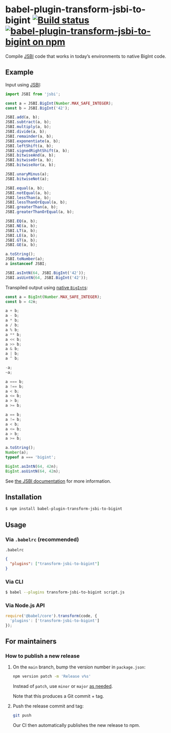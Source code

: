 # babel-plugin-transform-jsbi-to-bigint [![Build status](https://travis-ci.com/GoogleChromeLabs/babel-plugin-transform-jsbi-to-bigint.svg?branch=main)](https://travis-ci.com/GoogleChromeLabs/babel-plugin-transform-jsbi-to-bigint) [![babel-plugin-transform-jsbi-to-bigint on npm](https://img.shields.io/npm/v/babel-plugin-transform-jsbi-to-bigint)](https://www.npmjs.com/package/babel-plugin-transform-jsbi-to-bigint)

Compile [JSBI](https://github.com/GoogleChromeLabs/jsbi) code that works in today’s environments to native BigInt code.

## Example

Input using [JSBI](https://github.com/GoogleChromeLabs/jsbi):

```js
import JSBI from 'jsbi';

const a = JSBI.BigInt(Number.MAX_SAFE_INTEGER);
const b = JSBI.BigInt('42');

JSBI.add(a, b);
JSBI.subtract(a, b);
JSBI.multiply(a, b);
JSBI.divide(a, b);
JSBI.remainder(a, b);
JSBI.exponentiate(a, b);
JSBI.leftShift(a, b);
JSBI.signedRightShift(a, b);
JSBI.bitwiseAnd(a, b);
JSBI.bitwiseOr(a, b);
JSBI.bitwiseXor(a, b);

JSBI.unaryMinus(a);
JSBI.bitwiseNot(a);

JSBI.equal(a, b);
JSBI.notEqual(a, b);
JSBI.lessThan(a, b);
JSBI.lessThanOrEqual(a, b);
JSBI.greaterThan(a, b);
JSBI.greaterThanOrEqual(a, b);

JSBI.EQ(a, b);
JSBI.NE(a, b);
JSBI.LT(a, b);
JSBI.LE(a, b);
JSBI.GT(a, b);
JSBI.GE(a, b);

a.toString();
JSBI.toNumber(a);
a instanceof JSBI;

JSBI.asIntN(64, JSBI.BigInt('42'));
JSBI.asUintN(64, JSBI.BigInt('42'));
```

Transpiled output using [native `BigInt`s](https://developers.google.com/web/updates/2018/05/bigint):

```js
const a = BigInt(Number.MAX_SAFE_INTEGER);
const b = 42n;

a + b;
a - b;
a * b;
a / b;
a % b;
a ** b;
a << b;
a >> b;
a & b;
a | b;
a ^ b;

-a;
~a;

a === b;
a !== b;
a < b;
a <= b;
a > b;
a >= b;

a == b;
a != b;
a < b;
a <= b;
a > b;
a >= b;

a.toString();
Number(a);
typeof a === 'bigint';

BigInt.asIntN(64, 42n);
BigInt.asUintN(64, 42n);
```

See [the JSBI documentation](https://github.com/GoogleChromeLabs/jsbi) for more information.

## Installation

```sh
$ npm install babel-plugin-transform-jsbi-to-bigint
```

## Usage

### Via `.babelrc` (recommended)

`.babelrc`

```json
{
  "plugins": ["transform-jsbi-to-bigint"]
}
```

### Via CLI

```sh
$ babel --plugins transform-jsbi-to-bigint script.js
```

### Via Node.js API

```js
require('@babel/core').transform(code, {
  'plugins': ['transform-jsbi-to-bigint']
});
```

## For maintainers

### How to publish a new release

1. On the `main` branch, bump the version number in `package.json`:

    ```sh
    npm version patch -m 'Release v%s'
    ```

    Instead of `patch`, use `minor` or `major` [as needed](https://semver.org/).

    Note that this produces a Git commit + tag.

1. Push the release commit and tag:

    ```sh
    git push
    ```

    Our CI then automatically publishes the new release to npm.
